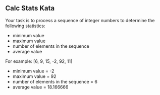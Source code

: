 ## Calc Stats Kata

Your task is to process a sequence of integer numbers
to determine the following statistics:

* minimum value
* maximum value
* number of elements in the sequence
* average value

For example: [6, 9, 15, -2, 92, 11]

* minimum value = -2
* maximum value = 92
* number of elements in the sequence = 6
* average value = 18.166666